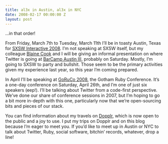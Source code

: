 ```yaml
---
title: al3x in Austin, al3x in NYC
date: 2008-02-17 00:00:00 Z
layout: post
---
```


…in that order!

From Friday, March 7th to Tuesday, March 11th I’ll be in toasty Austin, Texas for [SXSW Interactive 2008](http://2008.sxsw.com/interactive/). I’m not speaking at SXSW itself, but my colleague [Blaine Cook](http://www.romeda.org/) and I will be giving an informal presentation on where Twitter is going at [BarCamp Austin III](http://barcamp.org/BarCampAustinIII), probably on Saturday. Mostly, I’m going to SXSW to party and bullshit. Those seem to be the primary activities given my experience last year, so this year I’m coming prepared.

In April I’ll be speaking at [GoRuCo 2008](http://2008.goruco.com/), the Gotham Ruby Conference. It’s a one-day conference on Saturday, April 26th, and I’m one of just six speakers (eep!). I’ll be talking about Twitter from a code-first perspective. We’ve done our share of conference sessions in 2007, but I’m hoping to go a bit more in-depth with this one, particularly now that we’re open-sourcing bits and pieces of our stack.

You can find information about my travels on [Dopplr](http://www.dopplr.com/traveller/al3x), which is now open to the public and a joy to use. I put my trips on Dopplr and on this blog because I’m eager to meet you. If you’d like to meet up in Austin or NYC to talk about Twitter, Ruby, social software, bitchin’ records, whatever, drop a line!

